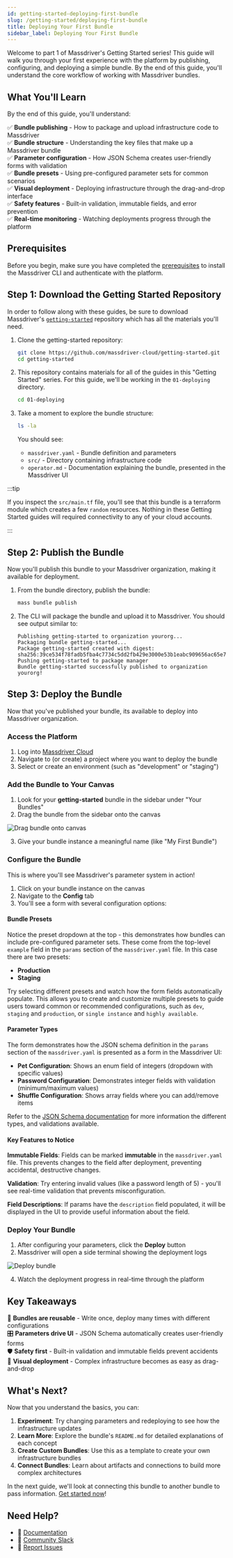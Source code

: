 ```yaml
---
id: getting-started-deploying-first-bundle
slug: /getting-started/deploying-first-bundle
title: Deploying Your First Bundle
sidebar_label: Deploying Your First Bundle
---
```


Welcome to part 1 of Massdriver's Getting Started series! This guide will walk you through your first experience with the platform by publishing, configuring, and deploying a simple bundle. By the end of this guide, you'll understand the core workflow of working with Massdriver bundles.

## What You'll Learn

By the end of this guide, you'll understand:

✅ **Bundle publishing** - How to package and upload infrastructure code to Massdriver  
✅ **Bundle structure** - Understanding the key files that make up a Massdriver bundle  
✅ **Parameter configuration** - How JSON Schema creates user-friendly forms with validation  
✅ **Bundle presets** - Using pre-configured parameter sets for common scenarios  
✅ **Visual deployment** - Deploying infrastructure through the drag-and-drop interface  
✅ **Safety features** - Built-in validation, immutable fields, and error prevention  
✅ **Real-time monitoring** - Watching deployments progress through the platform  

## Prerequisites

Before you begin, make sure you have completed the [prerequisites](../cli/00-overview.md#prerequisites) to install the Massdriver CLI and authenticate with the platform.

## Step 1: Download the Getting Started Repository

In order to follow along with these guides, be sure to download Massdriver's [`getting-started`](https://github.com/massdriver-cloud/getting-started) repository which has all the materials you'll need.

1. Clone the getting-started repository:

    ```bash
    git clone https://github.com/massdriver-cloud/getting-started.git
    cd getting-started
    ```
2. This repository contains materials for all of the guides in this "Getting Started" series. For this guide, we'll be working in the `01-deploying` directory.

    ```bash
    cd 01-deploying
    ```

2. Take a moment to explore the bundle structure:

    ```bash
    ls -la
    ```

    You should see:
    - `massdriver.yaml` - Bundle definition and parameters
    - `src/` - Directory containing infrastructure code
    - `operator.md` - Documentation explaining the bundle, presented in the Massdriver UI

:::tip 

If you inspect the `src/main.tf` file, you'll see that this bundle is a terraform module which creates a few `random` resources. Nothing in these Getting Started guides will required connectivity to any of your cloud accounts.

:::

## Step 2: Publish the Bundle

Now you'll publish this bundle to your Massdriver organization, making it available for deployment.

1. From the bundle directory, publish the bundle:

    ```bash
    mass bundle publish
    ```

2. The CLI will package the bundle and upload it to Massdriver. You should see output similar to:

    ```
    Publishing getting-started to organization yourorg...
    Packaging bundle getting-started...
    Package getting-started created with digest: sha256:39ce534f78fadb5fba4c7734c5dd2fb429e3000e53b1eabc909656ac65e7e258
    Pushing getting-started to package manager
    Bundle getting-started successfully published to organization yourorg!
    ```

## Step 3: Deploy the Bundle

Now that you've published your bundle, its available to deploy into Massdriver organization.

### Access the Platform

1. Log into [Massdriver Cloud](https://massdriver.cloud)
2. Navigate to (or create) a project where you want to deploy the bundle
3. Select or create an environment (such as "development" or "staging")

### Add the Bundle to Your Canvas

1. Look for your **getting-started** bundle in the sidebar under "Your Bundles"
2. Drag the bundle from the sidebar onto the canvas

![Drag bundle onto canvas](img/drag_bundle.gif)

3. Give your bundle instance a meaningful name (like "My First Bundle")

### Configure the Bundle

This is where you'll see Massdriver's parameter system in action!

1. Click on your bundle instance on the canvas
2. Navigate to the **Config** tab
3. You'll see a form with several configuration options:

#### Bundle Presets
Notice the preset dropdown at the top - this demonstrates how bundles can include pre-configured parameter sets. These come from the top-level `example` field in the `params` section of the `massdriver.yaml` file. In this case there are two presets:

- **Production**
- **Staging**

Try selecting different presets and watch how the form fields automatically populate. This allows you to create and customize multiple presets to guide users toward common or recommended configurations, such as `dev`, `staging` and `production`, or `single instance` and `highly available`.

#### Parameter Types
The form demonstrates how the JSON schema definition in the `params` section of the `massdriver.yaml` is presented as a form in the Massdriver UI:

- **Pet Configuration**: Shows an enum field of integers (dropdown with specific values)
- **Password Configuration**: Demonstrates integer fields with validation (minimum/maximum values)
- **Shuffle Configuration**: Shows array fields where you can add/remove items

Refer to the [JSON Schema documentation](https://json-schema.org/understanding-json-schema/reference/type) for more information the different types, and validations available.

#### Key Features to Notice

**Immutable Fields**: Fields can be marked **immutable** in the `massdriver.yaml` file. This prevents changes to the field after deployment, preventing accidental, destructive changes.

**Validation**: Try entering invalid values (like a password length of 5) - you'll see real-time validation that prevents misconfiguration.

**Field Descriptions**: If params have the `description` field populated, it will be displayed in the UI to provide useful information about the field.

### Deploy Your Bundle

1. After configuring your parameters, click the **Deploy** button
2. Massdriver will open a side terminal showing the deployment logs

![Deploy bundle](img/deploy_bundle.gif)

4. Watch the deployment progress in real-time through the platform

## Key Takeaways

🔄 **Bundles are reusable** - Write once, deploy many times with different configurations  
🎛️ **Parameters drive UI** - JSON Schema automatically creates user-friendly forms  
🛡️ **Safety first** - Built-in validation and immutable fields prevent accidents  
🎨 **Visual deployment** - Complex infrastructure becomes as easy as drag-and-drop  

## What's Next?

Now that you understand the basics, you can:

1. **Experiment**: Try changing parameters and redeploying to see how the infrastructure updates
2. **Learn More**: Explore the bundle's `README.md` for detailed explanations of each concept
3. **Create Custom Bundles**: Use this as a template to create your own infrastructure bundles
4. **Connect Bundles**: Learn about artifacts and connections to build more complex architectures

In the next guide, we'll look at connecting this bundle to another bundle to pass information. [Get started now](02-connecting-bundles.md)!

## Need Help?

- 📄 [Documentation](https://docs.massdriver.cloud)
- 💬 [Community Slack](https://join.slack.com/t/massdrivercommunity/shared_invite/zt-1smvckvdj-jVFpBG2jF5XiYzX2njDCWA)
- 🐛 [Report Issues](https://github.com/massdriver-cloud/getting-started/issues)
